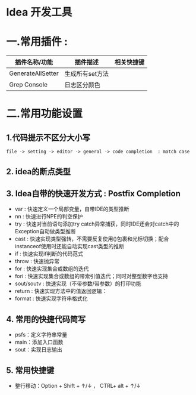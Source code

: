 # Idea 开发工具

# 一.常用插件 : 

| 插件名称/功能     | 插件描述        | 相关快捷键 |
| ----------------- | --------------- | ---------- |
| GenerateAllSetter | 生成所有set方法 |            |
| Grep Console      | 日志区分颜色    |            |







# 二.常用功能设置

## 1.代码提示不区分大小写

```
file -> setting -> editor -> general -> code completion  : match case
```

## 2. idea的断点类型


## 3. Idea自带的快速开发方式 : Postfix Completion
- var : 快速定义一个局部变量，自带IDE的类型推断
- nn : 快速进行NPE的判空保护
- try : 快速对当前语句添加try catch异常捕获，同时IDE还会对catch中的Exception自动做类型推断
- cast : 快速实现类型强转，不需要反复使用()包裹和光标切换；配合instanceof使用时还能自动实现cast类型的推断
- if : 快速实现if判断的代码范式
- throw : 快速抛异常
- for : 快速实现集合或数组的迭代
- fori : 快速实现集合或数组的带索引值迭代；同时对整型数字也支持
- sout/soutv : 快速实现（不带参数/带参数）的打印功能
- return : 快速实现方法中的值返回逻辑：
- format : 快速实现字符串格式化

## 4. 常用的快捷代码简写
- psfs：定义字符串常量
- main：添加入口函数
- sout：实现日志输出

## 5. 常用快捷键
- 整行移动：Option + Shift + ↑/↓ ， CTRL+ alt + ↑/↓


